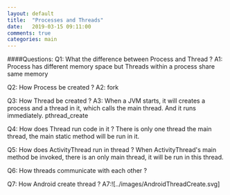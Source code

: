 ```yaml
---
layout: default
title:  "Processes and Threads"
date:   2019-03-15 09:11:00
comments: true
categories: main
---
```


####Questions: 
Q1: What the difference between Process and Thread ?
A1: Process has different memory space but Threads within a process share same memory

Q2: How Process be created ?
A2: fork

Q3: How Thread be created ?
A3: When a JVM starts, it will creates a process and a thread in it, which calls the main thread.
    And it runs immediately.
    pthread_create

Q4: How does Thread run code in it ?
    There is only one thread the main thread, the main static method will be run in it.

Q5: How does ActivityThread run in thread ?
    When ActivityThread's main method be invoked, there is an only main thread, it will be run in this thread.

Q6: How threads communicate with each other ?

Q7: How Android create thread ?
    A7:![../images/AndroidThreadCreate.svg]
